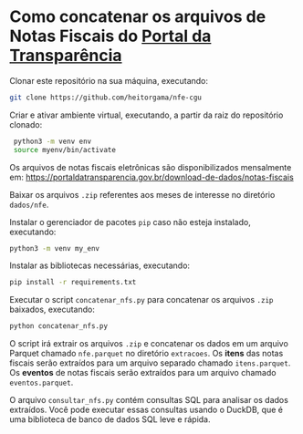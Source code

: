# Como concatenar os arquivos de Notas Fiscais do [Portal da Transparência](https://portaldatransparencia.gov.br/)


Clonar este repositório na sua máquina, executando:

```bash
git clone https://github.com/heitorgama/nfe-cgu
```

Criar e ativar ambiente virtual, executando, a partir da raiz do repositório clonado:

```bash
 python3 -m venv env
 source myenv/bin/activate
 ```

Os arquivos de notas fiscais eletrônicas são disponibilizados mensalmente em: https://portaldatransparencia.gov.br/download-de-dados/notas-fiscais

Baixar os arquivos `.zip` referentes aos meses de interesse no diretório `dados/nfe`.

Instalar o gerenciador de pacotes `pip` caso não esteja instalado, executando:

```bash
python3 -m venv my_env
```

Instalar as bibliotecas necessárias, executando:

```bash
pip install -r requirements.txt
```

Executar o script `concatenar_nfs.py` para concatenar os arquivos `.zip` baixados, executando:

```bash
python concatenar_nfs.py
```

O script irá extrair os arquivos `.zip` e concatenar os dados em um arquivo Parquet chamado `nfe.parquet` no diretório `extracoes`.
Os **itens** das notas fiscais serão extraídos para um arquivo separado chamado `itens.parquet`.
Os **eventos** de notas fiscais serão extraídos para um arquivo chamado `eventos.parquet`.

O arquivo `consultar_nfs.py` contém consultas SQL para analisar os dados extraídos. Você pode executar essas consultas usando o DuckDB, que é uma biblioteca de banco de dados SQL leve e rápida.